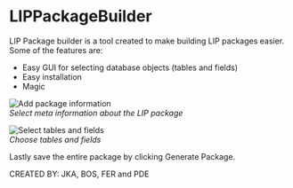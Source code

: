 #  LIPPackageBuilder #

LIP Package builder is a tool created to make building LIP packages easier.
Some of the features are: 

  - Easy GUI for selecting database objects (tables and fields)
  - Easy installation
  - Magic

![Add package information](/images/general.png)  
*Select meta information about the LIP package*





![Select tables and fields](/images/tables.png)  
*Choose tables and fields*

Lastly save the entire package by clicking Generate Package.



CREATED BY: JKA, BOS, FER and PDE
